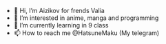 - 👋 Hi, I’m Aizikov for frends Valia
- 👀 I’m interested in anime, manga and programming
- 🌱 I’m currently learning in 9 class
- 📫 How to reach me @HatsuneMaku (My telegram)

<!---
ValentinAizikov/ValentinAizikov is a ✨ special ✨ repository because its `README.md` (this file) appears on your GitHub profile.
You can click the Preview link to take a look at your changes.
--->
